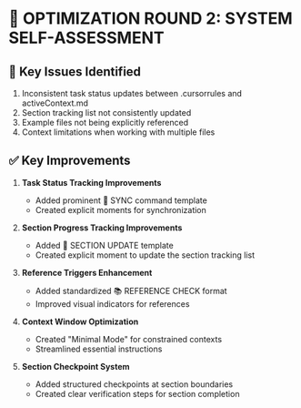 # 🔄 OPTIMIZATION ROUND 2: SYSTEM SELF-ASSESSMENT

## 🚨 Key Issues Identified

1. Inconsistent task status updates between .cursorrules and activeContext.md
2. Section tracking list not consistently updated
3. Example files not being explicitly referenced
4. Context limitations when working with multiple files

## ✅ Key Improvements

1. **Task Status Tracking Improvements**
   - Added prominent 🔄 SYNC command template
   - Created explicit moments for synchronization

2. **Section Progress Tracking Improvements**
   - Added 🔄 SECTION UPDATE template
   - Created explicit moment to update the section tracking list

3. **Reference Triggers Enhancement**
   - Added standardized 📚 REFERENCE CHECK format
   - Improved visual indicators for references

4. **Context Window Optimization**
   - Created "Minimal Mode" for constrained contexts
   - Streamlined essential instructions

5. **Section Checkpoint System**
   - Added structured checkpoints at section boundaries
   - Created clear verification steps for section completion
